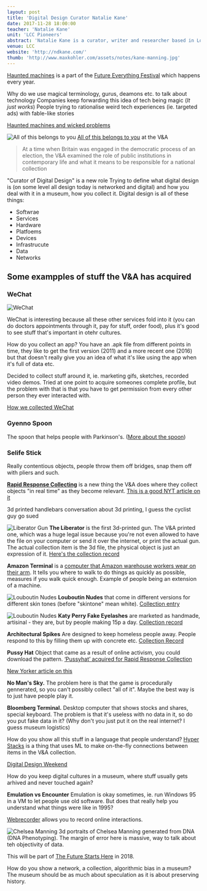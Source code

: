 ```yaml
---
layout: post
title: 'Digital Design Curator Natalie Kane'
date: 2017-11-28 18:00:00
teacher: 'Natalie Kane'
unit: 'LCC Pioneers'
abstract: 'Natalie Kane is a curator, writer and researcher based in London. She is Curator of Digital Design at the V&A.'
venue: LCC
website: 'http://ndkane.com/'
thumb: 'http://www.maxkohler.com/assets/notes/kane-manning.jpg'
---
```


[Haunted machines](http://www.hauntedmachines.com/) is a part of the [Future Everything Festival](http://futureeverything.org/) which happens every year.

Why do we use magical terminology, gurus, deamons etc. to talk about technology
Companies keep forwarding this idea of tech being magic (_It just works_)
People trying to rationalise weird tech experiences (ie. targeted ads) with fable-like stories

[Haunted machines and wicked problems](http://impakt.nl/festival/impakt-festival-2017-haunted-machines-wicked-problems/)

![All of this belongs to you](/assets/notes/kane-all-of-this-belongs-to-you.jpg)
[All of this belongs to you](http://www.vam.ac.uk/content/exhibitions/all-of-this-belongs-to-you/) at the V&A

> At a time when Britain was engaged in the democratic process of an election, the V&A examined the role of public institutions in contemporary life and what it means to be responsible for a national collection

"Curator of Digital Design" is a new role
Trying to define what digital design is (on some level all design today is networked and digital) and how you deal with it in a museum, how you collect it. Digital design is all of these things:

- Softwrae
- Services
- Hardware
- Platfoems
- Devices
- Infrastrucute
- Data
- Networks

## Some exampples of stuff the V&A has acquired

### WeChat

![WeChat](/assets/notes/kane-wechat.jpg)

WeChat is interesting because all these other services fold into it (you can do doctors appointments through it, pay for stuff, order food), plus it's good to see stuff that's important in otehr cultures.

How do you collect an app? You have an .apk file from different points in time, they like to get the first version (2011) and a more recent one (2016) but that doesn't really give you an idea of what it's like using the app when it's full of data etc.

Decided to collect stuff around it, ie. marketing gifs, sketches, recorded video demos. Tried at one point to acquire someones complete profile, but the problem with that is that you have to get permission from every other person they ever interacted with.

[How we collected WeChat](http://www.vam.ac.uk/shekou/how-we-collected-wechat/)

### Gyenno Spoon

The spoon that helps people with Parkinson's. ([More about the spoon](http://www.gyenno.com/spoon-en.html))

### Selife Stick

Really contentious objects, people throw them off bridges, snap them off with pliers and such.

[**Rapid Response Collecting**](http://www.vam.ac.uk/designandpubliclife/projects/rapid-response-collecting/) is a new thing the V&A does where they collect objects "in real time" as they become relevant. [This is a good NYT article on it](https://www.nytimes.com/2014/07/07/arts/design/victoria-and-albert-museum-pushes-boundaries-of-collecting.html?_r=1)

3d printed handlebars
conversation about 3d printing, I guess the cyclist guy go sued

![Liberator Gun](/assets/notes/kane-gun.jpg)
**The Liberator** is the first 3d-printed gun. The V&A printed one, which was a huge legal issue because you're not even allowed to have the file on your computer or send it over the internet, or print the actual gun. The actual collection item is the 3d file, the physical object is just an expression of it. [Here's the collection record](http://collections.vam.ac.uk/item/O1278316/the-liberator-3d-printed-hand-digits2widgets/)

**Amazon Terminal** is a [computer that Amazon warehouse workers wear on their arm](http://collections.vam.ac.uk/item/O1289717/wt41n0-wearable-terminal-motorola-solutions/). It tells you where to walk to do things as quickly as possible, measures if you walk quick enough. Example of people being an extension of a machine.

![Louboutin Nudes](/assets/notes/kane-shoes.jpg)
**Louboutin Nudes** that come in different versions for different skin tones (before "skintone" mean white). [Collection entry](http://collections.vam.ac.uk/item/O1295130/point-of-purchase-christian-louboutin/)

![Louboutin Nudes](/assets/notes/kane-lashes.jpg)
**Katy Perry Fake Eyelashes** are marketed as handmade, artisinal - they are, but by people making 15p a day. [Collection record](http://collections.vam.ac.uk/item/O1278287/katy-perry-lashes-false-eyelashes-perry-katy/)

**Architectural Spikes** Are designed to keep homeless people away. People respond to this by filling them up with concrete etc. [Collection Record](http://collections.vam.ac.uk/item/O1296001/architectural-spikes-kent-stainless-ltd/)

**Pussy Hat** Object that came as a result of online activism, you could download the pattern. [‘Pussyhat’ acquired for Rapid Response Collection](http://www.vam.ac.uk/blog/network/pussyhat-acquired-for-rapid-response-collection)

[New Yorker article on this](https://www.newyorker.com/magazine/2017/04/24/the-victoria-and-albert-gains-a-pussyhat)

**No Man's Sky.** The problem here is that the game is procedurally gennerated, so you can't possibly collect "all of it". Maybe the best way is to just have people play it.

**Bloomberg Terminal.** Desktop computer that shows stocks and shares, special keyboard. The problem is that it's useless with no data in it, so do you put fake data in it? (Why don't you just put it on the real internet? I guess museum logistics)

How do you show all this stuff in a language that people understand? [Hyper Stacks](http://hyper-stacks.com/) is a thing that uses ML to make on-the-fly connections between items in the V&A collection.

[Digital Design Weekend](https://www.vam.ac.uk/event/dA7KWKAN/digital-design-weekend-2017)

<!--digital culture
dragob espenscheid on digital cultue
-->

How do you keep digital cultures in a museum, where stuff usually gets arhived and never touched again?

**Emulation vs Encounter**
Emulation is okay sometimes, ie. run Windows 95 in a VM to let people use old software. But does that really help you understand what things were like in 1995?

[Webrecorder](https://webrecorder.io/) allows you to record online interactions.

![Chelsea Manning](/assets/notes/kane-manning.jpg)
3d portraits of Chelsea Manning generated from DNA (DNA Phenotyping). The margin of error here is massive, way to talk about teh objectivity of data.

This will be part of [The Future Starts Here](https://www.vam.ac.uk/exhibitions/the-future-starts-here) in 2018.

How do you show a network, a collection, algorithmic bias in a museum? The museum should be as much about speculation as it is about preserving history.
